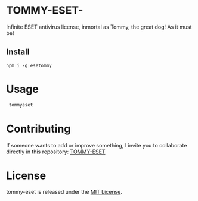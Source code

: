 # TOMMY-ESET-
Infinite ESET antivirus license, inmortal as Tommy, the great dog! As it must be!

## Install

```npm
npm i -g esetommy
```

# Usage

```bash
 tommyeset
```

# Contributing

If someone wants to add or improve something, I invite you to collaborate directly in this repository: [TOMMY-ESET](https://github.com/vegadelalyra/TOMMY-ESET-)

# License

tommy-eset is released under the [MIT License](https://opensource.org/licenses/MIT).